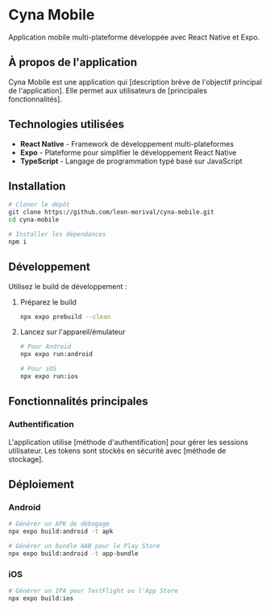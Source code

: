 # Cyna Mobile

Application mobile multi-plateforme développée avec React Native et Expo.

## À propos de l'application

Cyna Mobile est une application qui [description brève de l'objectif principal de l'application]. Elle permet aux utilisateurs de [principales fonctionnalités].

## Technologies utilisées

- **React Native** - Framework de développement multi-plateformes
- **Expo** - Plateforme pour simplifier le développement React Native
- **TypeScript** - Langage de programmation typé basé sur JavaScript

## Installation

```bash
# Cloner le dépôt
git clone https://github.com/leon-morival/cyna-mobile.git
cd cyna-mobile

# Installer les dépendances
npm i
```

## Développement

Utilisez le build de développement :

1. Préparez le build

   ```bash
   npx expo prebuild --clean
   ```

2. Lancez sur l'appareil/émulateur

   ```bash
   # Pour Android
   npx expo run:android

   # Pour iOS
   npx expo run:ios
   ```

## Fonctionnalités principales

### Authentification

L'application utilise [méthode d'authentification] pour gérer les sessions utilisateur. Les tokens sont stockés en sécurité avec [méthode de stockage].

## Déploiement

### Android

```bash
# Générer un APK de débogage
npx expo build:android -t apk

# Générer un bundle AAB pour le Play Store
npx expo build:android -t app-bundle
```

### iOS

```bash
# Générer un IPA pour TestFlight ou l'App Store
npx expo build:ios
```
